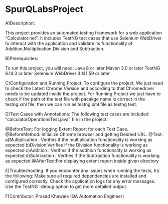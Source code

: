 # SpurQLabsProject
A)Description:

This project provides an automated testing framework for a web application "Calculator.net".
It includes TestNG test cases that use Selenium WebDriver to interact with the application and validate its functionality of Addition,Multiplication,Division and Subtraction.

B)Prerequisites:

To run this project, you will need:
Java 8 or later
Maven 3.0 or later
TestNG 6.14.3 or later
Selenium WebDriver 3.141.59 or later

C)Configuration and Running Project:
To configure the project, We just need to check the Latest Chrome Version and according to that Chromedriver needs to be updated inside the project.
For Running Project we just have to check if the path of the test file with pacakge name is correct in the testng.xml file, then we can run as testng.xml file as
testng test.

D)Test Cases with Annotations:
The following test cases are included "calculatorOperationsTest.java" file in the project:

@BeforeTest: For logging Extent Report for each Test Case.
@BeforeMethod: Initialize Chrome browser and getting Desried URL.
@Test: a)Multiplication : Verifies if the multiplication functionality is working as expected
       b)Division:Verifies if the Division functionality is working as expected
       c)Addition : Verifies if the addition functionality is working as expected
       d)Subtraction : Verifies if the Subtraction functionality is working as expected
@AfterTest:For displaying extent report inside given directory

E)Troubleshooting:
If you encounter any issues when running the tests, try the following:
Make sure all required dependencies are installed and configured correctly.
Check the application logs for any error messages.
Use the TestNG -debug option to get more detailed output.

F)Contributor:
Prasad Khawale (QA Automation Engineer)
       

